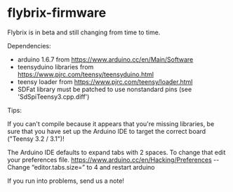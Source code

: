 # flybrix-firmware

Flybrix is in beta and still changing from time to time.

Dependencies:

* arduino 1.6.7 from https://www.arduino.cc/en/Main/Software
* teensyduino libraries from https://www.pjrc.com/teensy/teensyduino.html
* teensy loader from https://www.pjrc.com/teensy/loader.html
* SDFat library must be patched to use nonstandard pins (see 'SdSpiTeensy3.cpp.diff')


Tips:

If you can't compile because it appears that you're missing libraries, 
be sure that you have set up the Arduino IDE to target the correct board ("Teensy 3.2 / 3.1")!

The Arduino IDE defaults to expand tabs with 2 spaces. To change that edit your preferences file.
https://www.arduino.cc/en/Hacking/Preferences -- Change “editor.tabs.size=” to 4 and restart arduino

If you run into problems, send us a note!
